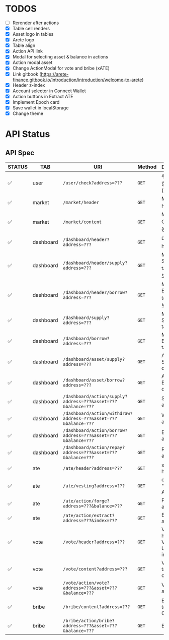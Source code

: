 # TODOS
- [ ] Rerender after actions
- [x] Table cell renders
- [x] Asset logo in tables
- [x] Arete logo
- [x] Table align
- [x] Action API link
- [x] Modal for selecting asset & balance in actions
- [x] Action modal asset
- [x] Change ActionModal for vote and bribe (xATE)
- [x] Link gitbook (https://arete-finance.gitbook.io/introduction/introduction/welcome-to-arete)
- [x] Header z-index
- [x] Account selector in Connect Wallet
- [x] Action buttons in Extract ATE
- [x] Implement Epoch card
- [x] Save wallet in localStorage
- [x] Change theme

# API Status
## API Spec

|STATUS|TAB|        URI        |   Method  |      Description      |
|---|---|-------------------|-----------|-----------------------|
|:white_check_mark:|user|`/user/check?address=???`|`GET`| 주소가 유효한지 확인 (204 / 404)|
|:white_check_mark:|market|`/market/header`|`GET`|Market Header 내용|
|:white_check_mark:|market|`/market/content`|`GET`|Market Content 내용|
|:white_check_mark:|dashboard|`/dashboard/header?address=???`|`GET`|대시보드 header 정보|
|:white_check_mark:|dashboard|`/dashboard/header/supply?address=???`|`GET`|My Supplies tab 헤더 정보|
|:white_check_mark:|dashboard|`/dashboard/header/borrow?address=???`|`GET`|My Borrows tab 헤더 정보|
|:white_check_mark:|dashboard|`/dashboard/supply?address=???`|`GET`|My Supplies tab detail|
|:white_check_mark:|dashboard|`/dashboard/borrow?address=???`|`GET`|My Borrows tab detail|
|:white_check_mark:|dashboard|`/dashboard/asset/supply?address=???`|`GET`|Assets to Supply tab detail|
|:white_check_mark:|dashboard|`/dashboard/asset/borrow?address=???`|`GET`|Assets to Borrow tab detail|
|:white_check_mark:|dashboard|`/dashboard/action/supply?address=???&asset=???&balance=???`|`GET`|Supply action|
|:white_check_mark:|dashboard|`/dashboard/action/withdraw?address=???&asset=???&balance=???`|`GET`|Withdraw action|
|:white_check_mark:|dashboard|`/dashboard/action/borrow?address=???&asset=???&balance=???`|`GET`|Borrow action|
|:white_check_mark:|dashboard|`/dashboard/action/repay?address=???&asset=???&balance=???`|`GET`|Repay action|
|:white_check_mark:|ate|`/ate/header?address=???`|`GET`|xATE tab header|
|:white_check_mark:|ate|`/ate/vesting?address=???`|`GET`|contents of "Extract ATE" table|
|:white_check_mark:|ate|`/ate/action/forge?address=???&balance=???`|`GET`|Forge action|
|:white_check_mark:|ate|`/ate/action/extract?address=???&index=???`|`GET`|Extract action|
|:white_check_mark:|vote|`/vote/header?address=???`|`GET`|Vote tab header & Vote Power Used information|
|:white_check_mark:|vote|`/vote/content?address=???`|`GET`|Vote tab table content|
|:white_check_mark:|vote|`/vote/action/vote?address=???&asset=???&balance=???`|`GET`|Vote table action|
|:white_check_mark:|bribe|`/bribe/content?address=???`|`GET`|Bribe tab table Content|
|:white_check_mark:|bribe|`/bribe/action/bribe?address=???&asset=???&balance=???`|`GET`|Bribe action|